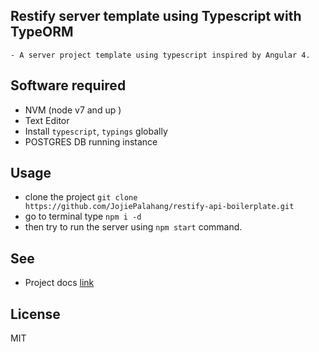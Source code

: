 ## Restify server template using Typescript with TypeORM
    - A server project template using typescript inspired by Angular 4.

Software required
------
* NVM (node v7 and up )
* Text Editor
* Install `typescript`, `typings` globally
* POSTGRES DB running instance


Usage
------
* clone the project `git clone https://github.com/JojiePalahang/restify-api-boilerplate.git`
* go to terminal type `npm i -d`
* then try to run the server using `npm start` command.



See
------
* Project docs [link](/docs)


License
-------
MIT